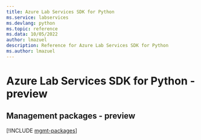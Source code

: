 ```yaml
---
title: Azure Lab Services SDK for Python
ms.service: labservices
ms.devlang: python
ms.topic: reference
ms.data: 10/05/2022
author: lmazuel
description: Reference for Azure Lab Services SDK for Python
ms.author: lmazuel
---
```

# Azure Lab Services SDK for Python - preview

## Management packages - preview
[!INCLUDE [mgmt-packages](lab-services-mgmt-index.md)]